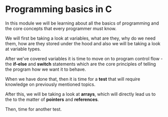 # Programming basics in C

In this module we will be learning about all the basics of programming and the core concepts that every programmer must know. 

We will first be taking a look at variables, what are they, why do we need them, how are they stored under the hood and also we will be taking a look at variable types.

After we've covered variables it is time to move on to program control flow - the **if-else** and **switch** statements which are the core principles of telling the program how we want it to behave.

When we have done that, then it is time for a **test** that will require knowledge on previously mentioned topics.

After this, we will be taking a look at **arrays**, which will directly lead us to the to the matter of **pointers** and **references**.

Then, time for another test.